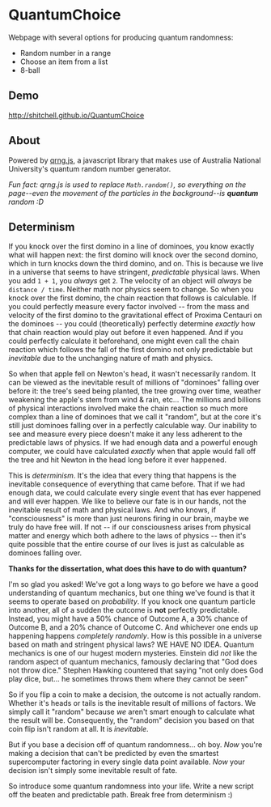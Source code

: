 # QuantumChoice
Webpage with several options for producing quantum randomness:
 
* Random number in a range
* Choose an item from a list
* 8-ball

## Demo
http://shitchell.github.io/QuantumChoice

## About
Powered by [qrng.js](https://github.com/shitchell/qrng), a javascript library that makes use of Australia National University's quantum random number generator.

*Fun fact: qrng.js is used to replace `Math.random()`, so everything on the page--even the movement of the particles in the background--is **quantum** random :D*

## Determinism
If you knock over the first domino in a line of dominoes, you know exactly what will happen next: the first domino will knock over the second domino, which in turn knocks down the third domino, and on. This is because we live in a universe that seems to have stringent, *predictable* physical laws. When you add `1 + 1`, you *always* get `2`. The velocity of an object will *always* be `distance / time`. Neither math nor physics seem to change. So when you knock over the first domino, the chain reaction that follows is calculable. If you could perfectly measure every factor involved -- from the mass and velocity of the first domino to the gravitational effect of Proxima Centauri on the dominoes -- you could (theoretically) perfectly determine *exactly* how that chain reaction would play out before it even happened. And if you could perfectly calculate it beforehand, one might even call the chain reaction which follows the fall of the first domino not only predictable but *inevitable* due to the unchanging nature of math and physics.

So when that apple fell on Newton's head, it wasn't necessarily random. It can be viewed as the inevitable result of millions of "dominoes" falling over before it: the tree's seed being planted, the tree growing over time, weather weakening the apple's stem from wind & rain, etc... The millions and billions of physical interactions involved make the chain reaction so much more complex than a line of dominoes that we call it "random", but at the core it's still just dominoes falling over in a perfectly calculable way. Our inability to see and measure every piece doesn't make it any less adherent to the predictable laws of physics. If we had enough data and a powerful enough computer, we could have calculated *exactly* when that apple would fall off the tree and hit Newton in the head long before it ever happened.

This is *determinism*. It's the idea that every thing that happens is the inevitable consequence of everything that came before. That if we had enough data, we could calculate every single event that has ever happened and will ever happen. We like to believe our fate is in our hands, not the inevitable result of math and physical laws. And who knows, if "consciousness" is more than just neurons firing in our brain, maybe we truly do have free will. If not -- if our consciousness arises from physical matter and energy which both adhere to the laws of physics -- then it's quite possible that the entire course of our lives is just as calculable as dominoes falling over.

**Thanks for the dissertation, what does this have to do with quantum?**

I'm so glad you asked! We've got a long ways to go before we have a good understanding of quantum mechanics, but one thing we've found is that it seems to operate based on *probability*. If you knock one quantum particle into another, all of a sudden the outcome is **not** perfectly predictable. Instead, you might have a 50% chance of Outcome A, a 30% chance of Outcome B, and a 20% chance of Outcome C. And whichever one ends up happening happens *completely randomly*. How is this possible in a universe based on math and stringent physical laws? WE HAVE NO IDEA. Quantum mechanics is one of our hugest modern mysteries. Einstein did *not* like the random aspect of quantum mechanics, famously declaring that "God does not throw dice." Stephen Hawking countered that saying "not only does God play dice, but... he sometimes throws them where they cannot be seen"

So if you flip a coin to make a decision, the outcome is not actually random. Whether it's heads or tails is the inevitable result of millions of factors. We simply call it "random" because *we* aren't smart enough to calculate what the result will be. Consequently, the "random" decision you based on that coin flip isn't random at all. It is *inevitable*.

But if you base a decision off of quantum randomness... oh boy. *Now* you're making a decision that can't be predicted by even the smartest supercomputer factoring in every single data point available. *Now* your decision isn't simply some inevitable result of fate.

So introduce some quantum randomness into your life. Write a new script off the beaten and predictable path. Break free from determinism :)
